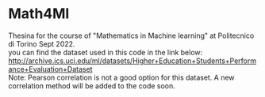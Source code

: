 # Math4Ml
Thesina for the course of "Mathematics in Machine learning" at Politecnico di Torino Sept 2022.<br>
you can find the dataset used in this code in the link below: <br>
http://archive.ics.uci.edu/ml/datasets/Higher+Education+Students+Performance+Evaluation+Dataset<br>
Note: Pearson correlation is not a good option for this dataset. A new correlation method will be added to the code soon.
